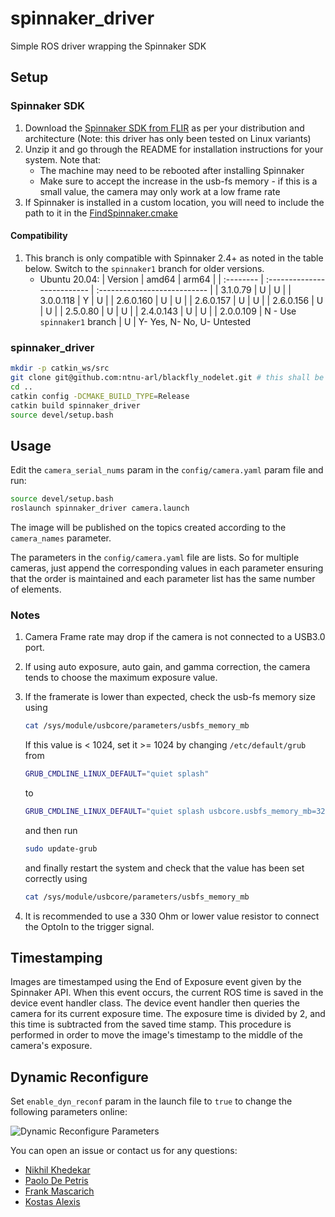 # spinnaker_driver

Simple ROS driver wrapping the Spinnaker SDK

## Setup

### Spinnaker SDK

1. Download the [Spinnaker SDK from FLIR](https://www.flir.eu/products/spinnaker-sdk/) as per your distribution and architecture (Note: this driver has only been tested on Linux variants)
2. Unzip it and go through the README for installation instructions for your system. Note that:
   - The machine may need to be rebooted after installing Spinnaker
   - Make sure to accept the increase in the usb-fs memory - if this is a small value, the camera may only work at a low frame rate
3. If Spinnaker is installed in a custom location, you will need to include the path to it in the [FindSpinnaker.cmake](spinnaker_driver/cmake/FindSpinnaker.cmake)

#### Compatibility

1. This branch is only compatible with Spinnaker 2.4+ as noted in the table below. Switch to the `spinnaker1` branch for older versions.
   * Ubuntu 20.04:
      | Version   | amd64                       | arm64                        |
      | :-------- | :-------------------------- | :--------------------------- |
      | 3.1.0.79  | U                           | U                            |
      | 3.0.0.118 | Y                           | U                            |
      | 2.6.0.160 | U                           | U                            |
      | 2.6.0.157 | U                           | U                            |
      | 2.6.0.156 | U                           | U                            |
      | 2.5.0.80  | U                           | U                            |
      | 2.4.0.143 | U                           | U                            |
      | 2.0.0.109 | N - Use `spinnaker1` branch | U                            |
    Y- Yes, N- No, U- Untested

### spinnaker_driver

```bash
mkdir -p catkin_ws/src
git clone git@github.com:ntnu-arl/blackfly_nodelet.git # this shall be changed once the repo has been renamed
cd ..
catkin config -DCMAKE_BUILD_TYPE=Release
catkin build spinnaker_driver
source devel/setup.bash
```

## Usage

Edit the `camera_serial_nums` param in the `config/camera.yaml` param file and run:

```bash
source devel/setup.bash
roslaunch spinnaker_driver camera.launch
```

The image will be published on the topics created according to the `camera_names` parameter.

The parameters in the `config/camera.yaml` file are lists. So for multiple cameras, just append the corresponding values in each parameter ensuring that the order is maintained and each parameter list has the same number of elements.

### Notes

1. Camera Frame rate may drop if the camera is not connected to a USB3.0 port.
2. If using auto exposure, auto gain, and gamma correction, the camera tends to choose the maximum exposure value.
3. If the framerate is lower than expected, check the usb-fs memory size using

    ```bash
    cat /sys/module/usbcore/parameters/usbfs_memory_mb  
    ```

    If this value is < 1024, set it >= 1024 by changing `/etc/default/grub` from

    ```bash
    GRUB_CMDLINE_LINUX_DEFAULT="quiet splash"
    ```

    to

    ```bash
    GRUB_CMDLINE_LINUX_DEFAULT="quiet splash usbcore.usbfs_memory_mb=32768"  
    ```

    and then run

    ```bash
    sudo update-grub
    ```

    and finally restart the system and check that the value has been set correctly using

    ```bash
    cat /sys/module/usbcore/parameters/usbfs_memory_mb  
    ```

4. It is recommended to use a 330 Ohm or lower value resistor to connect the OptoIn to the trigger signal.

## Timestamping

Images are timestamped using the End of Exposure event given by the Spinnaker API. When this event occurs, the current ROS time is saved in the device event handler class. The device event handler then queries the camera for its current exposure time. The exposure time is divided by 2, and this time is subtracted from the saved time stamp. This procedure is performed in order to move the image's timestamp to the middle of the camera's exposure.

## Dynamic Reconfigure

Set `enable_dyn_reconf` param in the launch file to `true` to change the following parameters online:

![Dynamic Reconfigure Parameters](imgs/dyn_rec.png)

You can open an issue or contact us for any questions:

* [Nikhil Khedekar](mailto:nikhil.v.khedekar@ntnu.no)
* [Paolo De Petris](mailto:paolo.de.petris@ntnu.no)
* [Frank Mascarich](mailto:fmascarich@nevada.unr.edu)
* [Kostas Alexis](mailto:konstantinos.alexis@ntnu.no)
